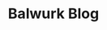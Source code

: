 ---
title: Balwurk Blog
description: Blog from Balwurk.
url: https://balwurk.com/blog/
image:
    # url: '/assets/images/cafe.png'
    # alt: 'Cafe'
tags: ['blog']
pubDate: 2024-02-13
draft: false
---